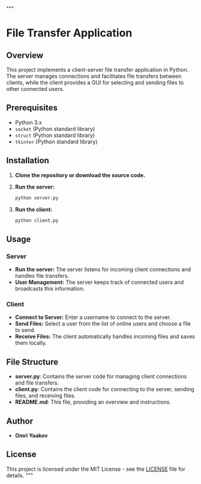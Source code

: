 
"""
# File Transfer Application

## Overview

This project implements a client-server file transfer application in Python. The server manages connections and facilitates file transfers between clients, while the client provides a GUI for selecting and sending files to other connected users.

## Prerequisites

- Python 3.x
- `socket` (Python standard library)
- `struct` (Python standard library)
- `tkinter` (Python standard library)

## Installation

1. **Clone the repository or download the source code.**

2. **Run the server:**

    ```bash
    python server.py
    ```

3. **Run the client:**

    ```bash
    python client.py
    ```

## Usage

### Server

- **Run the server:** The server listens for incoming client connections and handles file transfers.
- **User Management:** The server keeps track of connected users and broadcasts this information.

### Client

- **Connect to Server:** Enter a username to connect to the server.
- **Send Files:** Select a user from the list of online users and choose a file to send.
- **Receive Files:** The client automatically handles incoming files and saves them locally.

## File Structure

- **server.py**: Contains the server code for managing client connections and file transfers.
- **client.py**: Contains the client code for connecting to the server, sending files, and receiving files.
- **README.md**: This file, providing an overview and instructions.

## Author

- **Omri Yaakov**

## License

This project is licensed under the MIT License - see the [LICENSE](LICENSE) file for details.
"""
